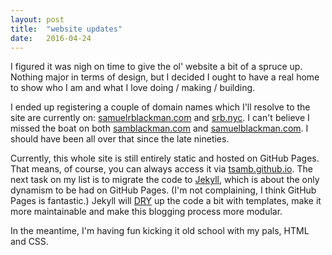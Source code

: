 ```yaml
---
layout: post
title:  "website updates"
date:   2016-04-24
---
```

<p>I figured it was nigh on time to give the ol' website a bit of a spruce up. 
  Nothing major in terms of design, but I decided I ought to have a real home to 
  show who I am and what I love doing / making / building.
</p>
<p>
  I ended up registering a couple of domain names which I'll resolve to the site
  are currently on: <a href="http://www.samuelrblackman.com">samuelrblackman.com</a> 
  and <a href="http://www.srb.nyc">srb.nyc</a>. I can't believe I missed the boat on 
  both <a href="http://www.samblackman.com">samblackman.com</a> and 
  <a href="http://www.samuelblackman.com">samuelblackman.com</a>. I should have 
  been all over that since the late nineties.
</p>
<p>
  Currently, this whole site is still entirely static and hosted on GitHub Pages. 
  That means, of course, you can always access it via 
  <a href="http://tsamb.github.io">tsamb.github.io</a>. The next task on my list 
  is to migrate the code to <a href="https://jekyllrb.com/">Jekyll</a>, which is 
  about the only dynamism to be had on GitHub Pages. (I'm not complaining, I think 
  GitHub Pages is fantastic.) Jekyll will
  <a href="https://en.wikipedia.org/wiki/Don%27t_repeat_yourself">DRY</a> up the code 
  a bit with templates, make it more maintainable and make this blogging process more 
  modular.
</p>
<p>
  In the meantime, I'm having fun kicking it old school with my pals, HTML and CSS.
</p>
